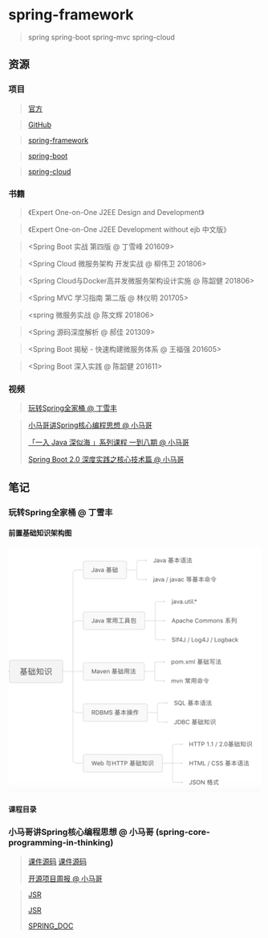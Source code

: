 # spring-framework

> spring spring-boot spring-mvc spring-cloud

## 资源

### 项目

> [官方](https://spring.io/)

> [GitHub](https://github.com/spring-projects)

> [spring-framework](https://github.com/spring-projects/spring-framework)

> [spring-boot](https://github.com/spring-projects/spring-boot)

> [spring-cloud](https://github.com/spring-projects/spring-cloud)

### 书籍

> 《Expert One-on-One J2EE Design and Development》

> 《Expert One-on-One J2EE Development without ejb 中文版》

> <Spring Boot 实战 第四版 @ 丁雪峰 201609>

> <Spring Cloud 微服务架构 开发实战 @ 柳伟卫 201806>

> <Spring Cloud与Docker高并发微服务架构设计实施 @ 陈韶健 201806>

> <Spring MVC 学习指南 第二版 @ 林仪明 201705>

> <spring 微服务实战 @ 陈文辉 201806>

> <Spring 源码深度解析 @ 郝佳 201309>

> <Spring Boot 揭秘 - 快速构建微服务体系 @ 王福强 201605>

> <Spring Boot 深入实践 @ 陈韶健 201611>

### 视频

> [玩转Spring全家桶 @ 丁雪丰](https://time.geekbang.org/course/intro/100023501)

> [小马哥讲Spring核心编程思想 @ 小马哥](https://time.geekbang.org/course/intro/100042601)
>
>
> [「一入 Java 深似海 」系列课程 一到八期 @ 小马哥](https://ke.sifou.com/course/1650000021461840)
>
> [Spring Boot 2.0 深度实践之核心技术篇 @ 小马哥](https://coding.imooc.com/class/chapter/252.html)

## 笔记

### 玩转Spring全家桶 @ 丁雪丰

#### 前置基础知识架构图

![](imgs/玩转Spring全家桶_前置基础.png)

#### 课程目录

<!-- ![](imgs/玩转Spring全家桶_课程目录.jpg) -->


### 小马哥讲Spring核心编程思想 @ 小马哥 (spring-core-programming-in-thinking)

> [课件源码](https://github.com/geektime-geekbang/geekbang-lessons)
> [课件源码](https://github.com/mercyblitz/geekbang-lessons)
>
> [开源项目周报 @ 小马哥](https://github.com/mercyblitz/tech-weekly)

> [JSR](https://jcp.org)
>
> [JSR](https://github.com/mercyblitz/jsr)
>
> [SPRING_DOC](https://docs.spring.io/spring/docs)
